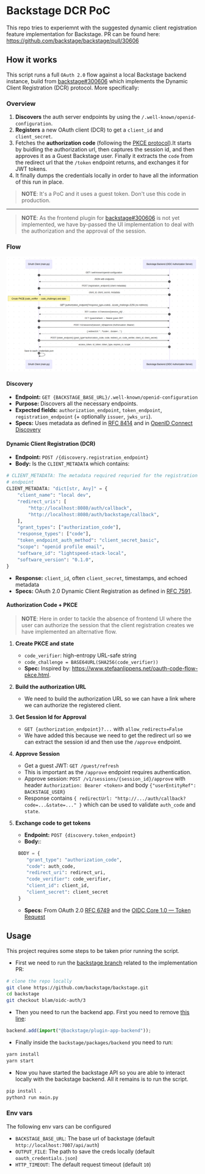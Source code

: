 # Backstage DCR PoC

This repo tries to experiemnt with the suggested dynamic client registration feature implementation for Backstage. PR can be found here: https://github.com/backstage/backstage/pull/30606

## How it works

This script runs a full `OAuth 2.0` flow against a local Backstage backend instance, build from [backstage#300606](https://github.com/backstage/backstage/pull/30606) which implements the Dynamic Client Registration (DCR) protocol. More specifically:

### Overview

1. **Discovers** the auth server endpoints by using the `/.well-known/openid-configuration`.
2. **Registers** a new OAuth client (DCR) to get a `client_id` and `client_secret`.
3. Fetches the **authorization code** (following the [PKCE protocol](https://www.rfc-editor.org/rfc/rfc7636)).It starts by buidling the authorization url, then captures the session id, and then approves it as a Guest Backstage user. Finally it extracts the `code` from the redirect url that the `/token` endpoint returns, and exchanges it for JWT tokens.
4. It finally dumps the credentials locally in order to have all the information of this run in place.

> **NOTE**: It's a PoC and it uses a guest token. Don't use this code in production.

---

> **NOTE**: As the frontend plugin for [backstage#300606](https://github.com/backstage/backstage/pull/30606) is not yet implemented, we have by-passed the UI implementation to deal with the authorization and the approval of the session.

### Flow

![`main.py` flow](images/flow.png)

#### Discovery

- **Endpoint:** `GET {BACKSTAGE_BASE_URL}/.well-known/openid-configuration`
- **Purpose:** Discovers all the necessary endpoints.
- **Expected fields:** `authorization_endpoint`, `token_endpoint`, `registration_endpoint` (+ optionally `issuer`, `jwks_uri`).
- **Specs:** Uses metadata as defined in [RFC 8414](https://www.rfc-editor.org/rfc/rfc8414) and in [OpenID Connect Discovery](https://openid.net/specs/openid-connect-discovery-1_0.html)

#### Dynamic Client Registration (DCR)

- **Endpoint:** `POST /{discovery.registration_endpoint}`
- **Body:** Is the `CLIENT_METADATA` which contains:

```python
# CLIENT_METADATA: The metadata required requried for the registration
# endpoint
CLIENT_METADATA: "dict[str, Any]" = {
    "client_name": "local dev",
    "redirect_uris": [
        "http://localhost:8080/auth/callback",
        "http://localhost:8080/auth/backstage/callback",
    ],
    "grant_types": ["authorization_code"],
    "response_types": ["code"],
    "token_endpoint_auth_method": "client_secret_basic",
    "scope": "openid profile email",
    "software_id": "lightspeed-stack-local",
    "software_version": "0.1.0",
}
```

- **Response:** `client_id`, often `client_secret`, timestamps, and echoed metadata
- **Specs:** OAuth 2.0 Dynamic Client Registration as defined in [RFC 7591](https://www.rfc-editor.org/rfc/rfc7591).

#### Authorization Code + PKCE

> **NOTE**: Here in order to tackle the absence of frontend UI where the user can authorize the session that the client registration creates we have implemented an alternative flow.

1. **Create PKCE and state**

   - `code_verifier`: high-entropy URL-safe string
   - `code_challenge = BASE64URL(SHA256(code_verifier))`
   - **Spec:** Inspired by: https://www.stefaanlippens.net/oauth-code-flow-pkce.html.

2. **Build the authorization URL**

   - We need to build the authorization URL so we can have a link where we can authorize the registered client.

3. **Get Session Id for Approval**

   - `GET {authorization_endpoint}?...` with `allow_redirects=False`
   - We have added this because we need to get the redirect url so we can extract the session id and then use the `/approve` endpoint.

4. **Approve Session**

   - Get a guest JWT: `GET /guest/refresh`
   - This is important as the `/approve` endpoint requires authentication.
   - Approve session: `POST /v1/sessions/{session_id}/approve` with header `Authorization: Bearer <token>` and body `{"userEntityRef": BACKSTAGE_USER}`
   - Response contains `{ redirectUrl: "http://.../auth/callback?code=...&state=..." }` which can be used to validate `auth_code` and `state`.

5. **Exchange code to get tokens**

   - **Endpoint:** `POST {discovery.token_endpoint}`
   - **Body:**:

   ```python
    BODY = {
       "grant_type": "authorization_code",
       "code": auth_code,
       "redirect_uri": redirect_uri,
       "code_verifier": code_verifier,
       "client_id": client_id,
       "client_secret": client_secret
    }
   ```

   - **Specs:** From OAuth 2.0 [RFC 6749](https://www.rfc-editor.org/rfc/rfc6749) and the [OIDC Core 1.0 — Token Request](https://openid.net/specs/openid-connect-core-1_0.html#TokenRequest)

## Usage

This project requires some steps to be taken prior running the script.

- First we need to run the [backstage branch](https://github.com/backstage/backstage/tree/blam/oidc-auth/3) related to the implementation PR:

```bash
# clone the repo locally
git clone https://github.com/backstage/backstage.git
cd backstage
git checkout blam/oidc-auth/3
```

- Then you need to run the backend app. First you need to remove [this line](https://github.com/backstage/backstage/blob/blam/oidc-auth/3/packages/backend/src/index.ts#L36):

```ts
backend.add(import("@backstage/plugin-app-backend"));
```

- Finally inside the `backstage/packages/backend` you need to run:

```bash
yarn install
yarn start
```

- Now you have started the backstage API so you are able to interact locally with the backstage backend. All it remains is to run the script.

```bash
pip install .
python3 run main.py
```

### Env vars

The following env vars can be configured

- `BACKSTAGE_BASE_URL`: The base url of backstage (default `http://localhost:7007/api/auth`)
- `OUTPUT_FILE`: The path to save the creds locally (default `oauth_credentials.json`)
- `HTTP_TIMEOUT`: The default request timeout (default `10`)
